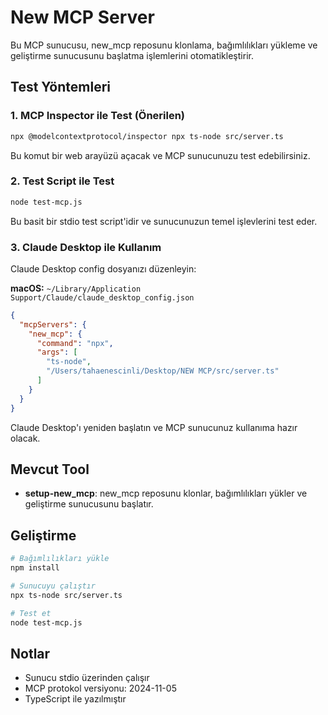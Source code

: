 # New MCP Server

Bu MCP sunucusu, new_mcp reposunu klonlama, bağımlılıkları yükleme ve geliştirme sunucusunu başlatma işlemlerini otomatikleştirir.

## Test Yöntemleri

### 1. MCP Inspector ile Test (Önerilen)

```bash
npx @modelcontextprotocol/inspector npx ts-node src/server.ts
```

Bu komut bir web arayüzü açacak ve MCP sunucunuzu test edebilirsiniz.

### 2. Test Script ile Test

```bash
node test-mcp.js
```

Bu basit bir stdio test script'idir ve sunucunuzun temel işlevlerini test eder.

### 3. Claude Desktop ile Kullanım

Claude Desktop config dosyanızı düzenleyin:

**macOS:** `~/Library/Application Support/Claude/claude_desktop_config.json`

```json
{
  "mcpServers": {
    "new_mcp": {
      "command": "npx",
      "args": [
        "ts-node",
        "/Users/tahaenescinli/Desktop/NEW MCP/src/server.ts"
      ]
    }
  }
}
```

Claude Desktop'ı yeniden başlatın ve MCP sunucunuz kullanıma hazır olacak.

## Mevcut Tool

- **setup-new_mcp**: new_mcp reposunu klonlar, bağımlılıkları yükler ve geliştirme sunucusunu başlatır.

## Geliştirme

```bash
# Bağımlılıkları yükle
npm install

# Sunucuyu çalıştır
npx ts-node src/server.ts

# Test et
node test-mcp.js
```

## Notlar

- Sunucu stdio üzerinden çalışır
- MCP protokol versiyonu: 2024-11-05
- TypeScript ile yazılmıştır
